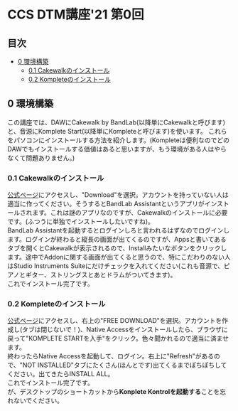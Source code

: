 <!-- omit in toc -->
# CCS DTM講座'21 第0回
<!-- omit in toc -->
## 目次

- [0 環境構築](#0-環境構築)
	- [0.1 Cakewalkのインストール](#01-cakewalkのインストール)
	- [0.2 Kompleteのインストール](#02-kompleteのインストール)

## 0 環境構築
この講座では、DAWにCakewalk by BandLab(以降単にCakewalkと呼びます)と、音源にKomplete Start(以降単にKompleteと呼びます)を使います。
これらをパソコンにインストールする方法を紹介します。(Kompleteは便利なのでどのDAWでもインストールする価値はあると思いますが、もう環境がある人はやらなくて問題ありません。)

### 0.1 Cakewalkのインストール

[公式ページ](https://www.bandlab.com/products/cakewalk)にアクセスし、"Download"を選択。アカウントを持っていない人は適当に作ってください。そうするとBandLab Assistantというアプリがインストールされます。これは謎のアプリなのですが、Cakewalkのインストールに必要です。(ふつうに単独でインストールしたいですね)。  
BandLab Assistantを起動するとログインしろと言われるはずなのでログインします。ログインが終わると縦長の画面が出てくるのですが、Appsと書いてあるタブを開くとCakewalkが表示されるので、Installみたいなボタンをクリックします。途中でAddonに関する画面が出てくると思うので、特にこだわりのない人はStudio Instruments Suiteにだけチェックを入れてください(これも音源で、ピアノとギター、ストリングスとあとドラムがついてきます)。  
これでインストール完了です。

### 0.2 Kompleteのインストール

[公式ページ](https://www.native-instruments.com/jp/products/komplete/bundles/komplete-start/)にアクセスし、右上の"FREE DOWNLOAD"を選択。アカウントを作成し(タブは閉じないで！)、Native Accessをインストールしたら、ブラウザに戻って"KOMPLETE STARTを入手"をクリック。色々聞かれるので適当に済ませます。  
終わったらNative Accessを起動して、ログイン。右上に"Refresh"があるので、"NOT INSTALLED"タブにたくさん(ほんとです)出てくるまでぽちぽちしてください。出てきたらINSTALL ALL。  
これでインストール完了です。  
が、デスクトップのショートカットから**Konplete Kontrolを起動する**ことを忘れないでください。
